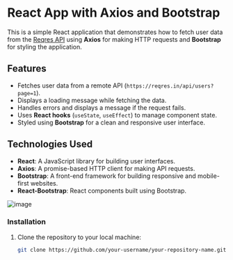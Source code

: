 # React App with Axios and Bootstrap

This is a simple React application that demonstrates how to fetch user data from the [Reqres API](https://reqres.in/) using **Axios** for making HTTP requests and **Bootstrap** for styling the application.

## Features

- Fetches user data from a remote API (`https://reqres.in/api/users?page=1`).
- Displays a loading message while fetching the data.
- Handles errors and displays a message if the request fails.
- Uses **React hooks** (`useState`, `useEffect`) to manage component state.
- Styled using **Bootstrap** for a clean and responsive user interface.

## Technologies Used

- **React**: A JavaScript library for building user interfaces.
- **Axios**: A promise-based HTTP client for making API requests.
- **Bootstrap**: A front-end framework for building responsive and mobile-first websites.
- **React-Bootstrap**: React components built using Bootstrap.

![image](https://github.com/user-attachments/assets/ebb293c2-b26c-45af-995e-16329fea2739)




### Installation

1. Clone the repository to your local machine:
   ```bash
   git clone https://github.com/your-username/your-repository-name.git
